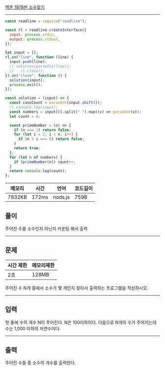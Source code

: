[백준 1978번 소수찾기](https://www.acmicpc.net/problem/1978)

---

```javascript
const readline = require("readline");

const rl = readline.createInterface({
  input: process.stdin,
  output: process.stdout,
});

let input = [];
rl.on("line", function (line) {
  input.push(line);
  // solution(parseInt(line));
  //   rl.close();
}).on("close", function () {
  solution(input);
  process.exit();
});

const solution = (input) => {
  const caseCount = parseInt(input.shift());
  // console.log(input);
  const numbers = input[0].split(" ").map((v) => parseInt(v));
  let count = 0;

  const primeNumber = (n) => {
    if (n === 1) return false;
    for (let i = 2; i < n; i++) {
      if (n % i === 0) return false;
    }
    return true;
  };
  for (let n of numbers) {
    if (primeNumber(n)) count++;
  }
  return console.log(count);
};
```

| 메모리 | 시간  | 언어    | 코드길이 |
| ------ | ----- | ------- | -------- |
| 7832KB | 172ms | nods.js | 759B     |

## 풀이

주어진 수를 소수인지 아닌지 카운팅 해서 출력

---

## 문제

| 시간 제한 | 메모리제한 |
| --------- | ---------- |
| 2초       | 128MB      |

주어진 수 N개 중에서 소수가 몇 개인지 찾아서 출력하는 프로그램을 작성하시오.

---

## 입력

첫 줄에 수의 개수 N이 주어진다. N은 100이하이다. 다음으로 N개의 수가 주어지는데 수는 1,000 이하의 자연수이다.

---

## 출력

주어진 수들 중 소수의 개수를 출력한다.
